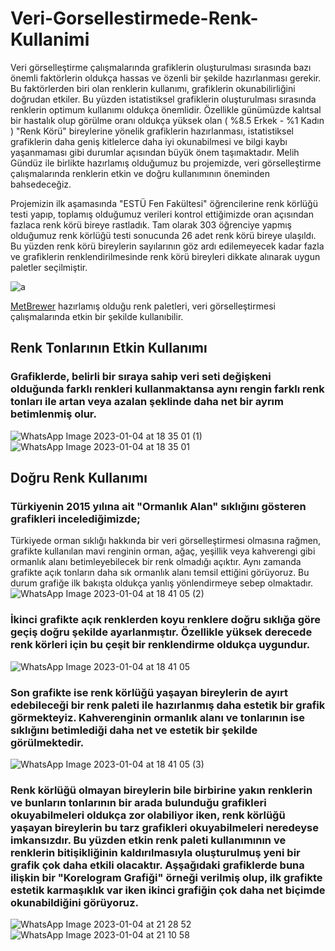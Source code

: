 # Veri-Gorsellestirmede-Renk-Kullanimi
  Veri görselleştirme çalışmalarında grafiklerin oluşturulması sırasında bazı önemli faktörlerin oldukça hassas ve özenli bir şekilde hazırlanması gerekir. Bu faktörlerden biri olan renklerin kullanımı, grafiklerin okunabilirliğini doğrudan etkiler. Bu yüzden istatistiksel grafiklerin oluşturulması sırasında renklerin optimum kullanımı oldukça önemlidir. Özellikle günümüzde kalıtsal bir hastalık olup görülme oranı oldukça yüksek olan  ( %8.5 Erkek - %1 Kadın ) "Renk Körü" bireylerine yönelik grafiklerin hazırlanması, istatistiksel grafiklerin daha geniş kitlelerce daha iyi okunabilmesi ve bilgi kaybı yaşanmaması gibi durumlar açısından büyük önem taşımaktadır. 
Melih Gündüz ile birlikte hazırlamış olduğumuz bu projemizde, veri görselleştirme çalışmalarında renklerin etkin ve doğru kullanımının öneminden bahsedeceğiz.
 
Projemizin ilk aşamasında "ESTÜ Fen Fakültesi" öğrencilerine renk körlüğü testi yapıp, toplamış olduğumuz verileri kontrol ettiğimizde oran açısından fazlaca renk körü bireye rastladık. Tam olarak 303 öğrenciye yapmış olduğumuz renk körlüğü testi sonucunda 26 adet renk körü bireye ulaşıldı. Bu yüzden renk körü bireylerin sayılarının göz ardı edilemeyecek kadar fazla ve grafiklerin renklendirilmesinde renk körü bireyleri dikkate alınarak uygun paletler seçilmiştir. 

![a](https://user-images.githubusercontent.com/91890589/210608503-755b65df-abb0-4187-a90c-9baef920bec1.jpeg)



[MetBrewer](https://github.com/BlakeRMills/MetBrewer) hazırlamış olduğu renk paletleri, veri görselleştirmesi çalışmalarında etkin bir şekilde kullanıbilir.

## Renk Tonlarının Etkin Kullanımı

  ### Grafiklerde, belirli bir sıraya sahip veri seti değişkeni olduğunda farklı renkleri kullanmaktansa aynı rengin farklı renk tonları ile artan veya azalan şeklinde daha net bir ayrım betimlenmiş olur. 
  ![WhatsApp Image 2023-01-04 at 18 35 01 (1)](https://user-images.githubusercontent.com/91890589/210617582-cfa8c8be-ecd1-4112-848f-61ba6da4a8a3.jpeg)
![WhatsApp Image 2023-01-04 at 18 35 01](https://user-images.githubusercontent.com/91890589/210617618-8a843aef-4e03-44a1-aa4e-11b3820429b0.jpeg)

## Doğru Renk Kullanımı

### Türkiyenin 2015 yılına ait "Ormanlık Alan" sıklığını gösteren grafikleri incelediğimizde;

Türkiyede orman sıklığı hakkında bir veri görselleştirmesi olmasına rağmen, grafikte kullanılan mavi renginin orman, ağaç, yeşillik veya kahverengi gibi ormanlık alanı betimleyebilecek bir renk olmadığı açıktır. Aynı zamanda grafikte açık tonların daha sık ormanlık alanı temsil ettiğini görüyoruz. Bu durum grafiğe ilk bakışta oldukça yanlış yönlendirmeye sebep olmaktadır. 
![WhatsApp Image 2023-01-04 at 18 41 05 (2)](https://user-images.githubusercontent.com/91890589/210620284-5e7dd185-e529-4f44-93f3-adad23c72b5e.jpeg)

### İkinci grafikte açık renklerden koyu renklere doğru sıklığa göre geçiş doğru şekilde ayarlanmıştır. Özellikle yüksek derecede renk körleri için bu çeşit bir renklendirme oldukça uygundur. 
![WhatsApp Image 2023-01-04 at 18 41 05](https://user-images.githubusercontent.com/91890589/210622362-e60786dc-7d10-4520-834c-7f73d2f28e7d.jpeg)

### Son grafikte ise renk körlüğü yaşayan bireylerin de ayırt edebileceği bir renk paleti ile hazırlanmış daha estetik bir grafik görmekteyiz. Kahverenginin ormanlık alanı ve tonlarının ise sıklığını betimlediği daha net ve estetik bir şekilde görülmektedir.

![WhatsApp Image 2023-01-04 at 18 41 05 (3)](https://user-images.githubusercontent.com/91890589/210624062-f05cd393-af02-464e-8700-876e10dcf22a.jpeg)

### Renk körlüğü olmayan bireylerin bile birbirine yakın renklerin ve bunların tonlarının bir arada bulunduğu grafikleri okuyabilmeleri oldukça zor olabiliyor iken, renk körlüğü yaşayan bireylerin bu tarz grafikleri okuyabilmeleri neredeyse imkansızdır. Bu yüzden etkin renk paleti kullanımının ve renklerin bitişikliğinin kaldırılmasıyla oluşturulmuş yeni bir grafik çok daha etkili olacaktır. Aşşağıdaki grafiklerde buna ilişkin bir "Korelogram Grafiği" örneği verilmiş olup, ilk grafikte estetik karmaşıklık var iken ikinci grafiğin çok daha net biçimde okunabildiğini görüyoruz.

![WhatsApp Image 2023-01-04 at 21 28 52](https://user-images.githubusercontent.com/91890589/210628283-4e89fef4-5d9f-4961-9746-6e66499cb937.jpeg)
![WhatsApp Image 2023-01-04 at 21 10 58](https://user-images.githubusercontent.com/91890589/210628304-580f6219-32ba-4d3d-8866-a999398773da.jpeg)




